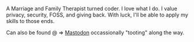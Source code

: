 A Marriage and Family Therapist turned coder. I love what I do. I value privacy, security, FOSS, and giving back. With luck, I'll be able to apply my skills to those ends.

Can also be found @ => <a rel="me" href="https://fosstodon.org/@JeffCodes">Mastodon</a> occassionally "tooting" along the way. 
